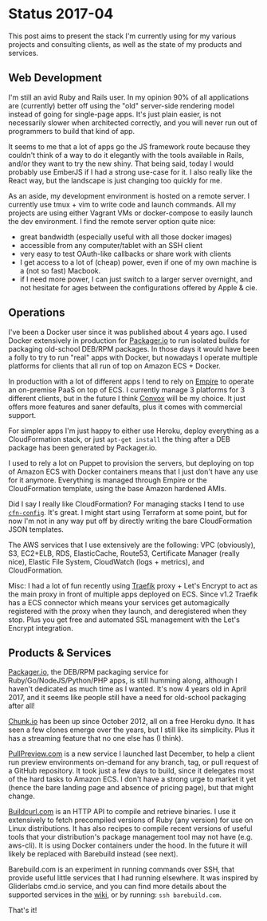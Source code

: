 # Status 2017-04

This post aims to present the stack I'm currently using for my various projects and consulting clients, as well as the state of my products and services.

## Web Development

I'm still an avid Ruby and Rails user. In my opinion 90% of all applications are (currently) better off using the "old" server-side rendering model instead of going for single-page apps. It's just plain easier, is not necessarily slower when architected correctly, and you will never run out of programmers to build that kind of app.

It seems to me that a lot of apps go the JS framework route because they couldn't think of a way to do it elegantly with the tools available in Rails, and/or they want to try the new shiny. That being said, today I would probably use EmberJS if I had a strong use-case for it. I also really like the React way, but the landscape is just changing too quickly for me.

As an aside, my development environment is hosted on a remote server. I currently use tmux + vim to write code and launch commands. All my projects are using either Vagrant VMs or docker-compose to easily launch the dev environment. I find the remote server option quite nice:
* great bandwidth (especially useful with all those docker images)
* accessible from any computer/tablet with an SSH client
* very easy to test OAuth-like callbacks or share work with clients
* I get access to a lot of (cheap) power, even if one of my own machine is a (not so fast) Macbook.
* if I need more power, I can just switch to a larger server overnight, and not hesitate for ages between the configurations offered by Apple & cie.

## Operations

I've been a Docker user since it was published about 4 years ago. I used Docker extensively in production for [Packager.io][packager] to run isolated builds for packaging old-school DEB/RPM packages. In those days it would have been a folly to try to run "real" apps with Docker, but nowadays I operate multiple platforms for clients that all run of top on Amazon ECS + Docker.

In production with a lot of different apps I tend to rely on [Empire][empire] to operate an on-premise PaaS on top of ECS. I currently manage 3 platforms for 3 different clients, but in the future I think [Convox][convox] will be my choice. It just offers more features and saner defaults, plus it comes with commercial support.

For simpler apps I'm just happy to either use Heroku, deploy everything as a CloudFormation stack, or just `apt-get install` the thing after a DEB package has been generated by Packager.io.

I used to rely a lot on Puppet to provision the servers, but deploying on top of Amazon ECS with Docker containers means that I just don't have any use for it anymore. Everything is managed through Empire or the CloudFormation template, using the base Amazon hardened AMIs.

Did I say I really like CloudFormation? For managing stacks I tend to use [`cfn-config`](https://github.com/mapbox/cfn-config). It's great. I might start using Terraform at some point, but for now I'm not in any way put off by directly writing the bare CloudFormation JSON templates.

The AWS services that I use extensively are the following: VPC (obviously), S3, EC2+ELB, RDS, ElasticCache, Route53, Certificate Manager (really nice), Elastic File System, CloudWatch (logs + metrics), and CloudFormation.

Misc: I had a lot of fun recently using [Traefik][traefik] proxy + Let's Encrypt to act as the main proxy in front of multiple apps deployed on ECS. Since v1.2 Traefik has a ECS connector which means your services get automagically registered with the proxy when they launch, and deregistered when they stop. Plus you get free and automated SSL management with the Let's Encrypt integration.

[traefik]: https://github.com/containous/traefik

## Products & Services

[Packager.io][packager], the DEB/RPM packaging service for Ruby/Go/NodeJS/Python/PHP apps, is still humming along, although I haven't dedicated as much time as I wanted. It's now 4 years old in April 2017, and it seems like people still have a need for old-school packaging after all!

[Chunk.io][chunk] has been up since October 2012, all on a free Heroku dyno. It has seen a few clones emerge over the years, but I still like its simplicity. Plus it has a streaming feature that no one else has (I think).

[PullPreview.com][pullpreview] is a new service I launched last December, to help a client run preview environments on-demand for any branch, tag, or pull request of a GitHub repository. It took just a few days to build, since it delegates most of the hard tasks to Amazon ECS. I don't have a strong urge to market it yet (hence the bare landing page and absence of pricing page), but that might change.

[Buildcurl.com][buildcurl] is an HTTP API to compile and retrieve binaries. I use it extensively to fetch precompiled versions of Ruby (any version) for use on Linux distributions. It has also recipes to compile recent versions of useful tools that your distribution's package management tool may not have (e.g. aws-cli). It is using Docker containers under the hood. In the future it will likely be replaced with Barebuild instead (see next).

Barebuild.com is an experiment in running commands over SSH, that provide useful little services that I had running elsewhere. It was inspired by Gliderlabs cmd.io service, and you can find more details about the supported services in the [wiki](https://github.com/barebuild/barebuild/wiki), or by running: `ssh barebuild.com`.

That's it!

[packager]: https://packager.io
[empire]: https://github.com/remind101/empire
[convox]: https://convox.com
[chunk]: http://chunk.io
[pullpreview]: https://pullpreview.com
[buildcurl]: http://buildcurl.com
